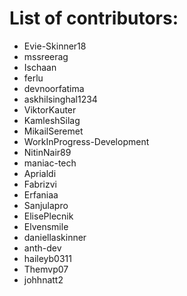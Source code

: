 # List of contributors:

- Evie-Skinner18
- mssreerag
- Ischaan
- ferlu
- devnoorfatima
- askhilsinghal1234
- ViktorKauter
- KamleshSilag
- MikailSeremet
- WorkInProgress-Development
- NitinNair89
- maniac-tech
- Aprialdi
- Fabrizvi
- Erfaniaa
- Sanjulapro
- ElisePlecnik
- Elvensmile
- daniellaskinner
- anth-dev
- haileyb0311
- Themvp07
- johhnatt2